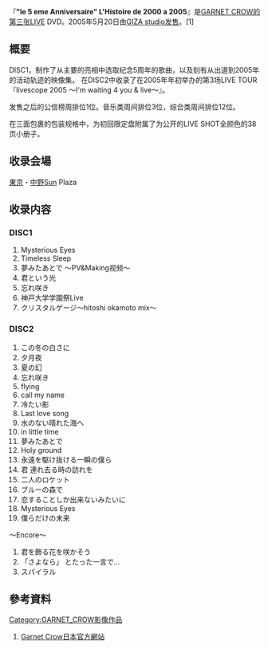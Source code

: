 『**"le 5 eme Anniversaire" L'Histoire de 2000 a 2005**』是[GARNET
CROW的第三张LIVE](../Page/GARNET_CROW.md "wikilink")
DVD。2005年5月20日由[GIZA
studio发售](../Page/GIZA_studio.md "wikilink")。\[1\]

## 概要

DISC1，制作了从主要的亮相中选取纪念5周年的歌曲，以及刻有从出道到2005年的活动轨迹的映像集。
在DISC2中收录了在2005年年初举办的第3场LIVE TOUR『livescope
2005 〜I'm waiting 4 you & live〜』。

发售之后的公信榜周排位1位。音乐类周间排位3位，综合类周间排位12位。

在三面包裹的包装规格中，为初回限定盘附属了为公开的LIVE SHOT全颜色的38页小册子。

## 收录会場

[東京](https://zh.wikipedia.org/wiki/東京 "wikilink")・[中野Sun](../Page/中野區.md "wikilink")
Plaza

## 收录内容

### DISC1

1.  Mysterious Eyes
2.  Timeless Sleep
3.  夢みたあとで 〜PV\&Making视频〜
4.  君という光
5.  忘れ咲き
6.  神戸大学学園祭Live
7.  クリスタルゲージ〜hitoshi okamoto mix〜

### DISC2

1.  この冬の白さに
2.  夕月夜
3.  夏の幻
4.  忘れ咲き
5.  flying
6.  call my name
7.  冷たい影
8.  Last love song
9.  水のない晴れた海へ
10. in little time
11. 夢みたあとで
12. Holy ground
13. 永遠を駆け抜ける一瞬の僕ら
14. 君 連れ去る時の訪れを
15. 二人のロケット
16. ブルーの森で
17. 恋することしか出来ないみたいに
18. Mysterious Eyes
19. 僕らだけの未来

〜Encore〜

1.  君を飾る花を咲かそう
2.  「さよなら」 とたった一言で...
3.  スパイラル

## 參考資料

[Category:GARNET_CROW影像作品](https://zh.wikipedia.org/wiki/Category:GARNET_CROW影像作品 "wikilink")

1.  [Garnet Crow日本官方網站](http://garnetcrow.com/discography/)